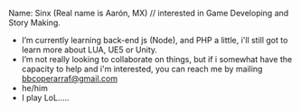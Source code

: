 Name: Sinx (Real name is Aarón, MX)
// interested in Game Developing and Story Making.
- I’m currently learning back-end js (Node), and PHP a little, i'll still got to learn more about LUA, UE5 or Unity.
- I’m not really looking to collaborate on things, but if i somewhat have the capacity to help and i'm interested, you can reach me by mailing bbcoperarraf@gmail.com
- he/him
- I play LoL.....
